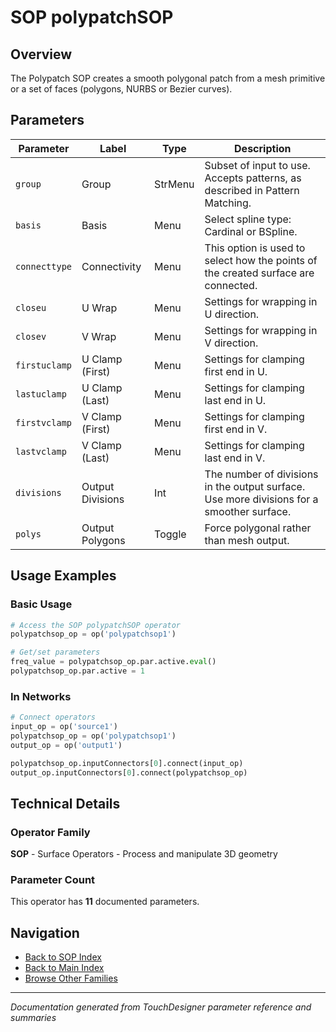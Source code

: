 # SOP polypatchSOP

## Overview

The Polypatch SOP creates a smooth polygonal patch from a mesh primitive or a set of faces (polygons, NURBS or Bezier curves).

## Parameters

| Parameter | Label | Type | Description |
|-----------|-------|------|-------------|
| `group` | Group | StrMenu | Subset of input to use. Accepts patterns, as described in Pattern Matching. |
| `basis` | Basis | Menu | Select spline type: Cardinal or BSpline. |
| `connecttype` | Connectivity | Menu | This option is used to select how the points of the created surface are connected. |
| `closeu` | U Wrap | Menu | Settings for wrapping in U direction. |
| `closev` | V Wrap | Menu | Settings for wrapping in V direction. |
| `firstuclamp` | U Clamp (First) | Menu | Settings for clamping first end in U. |
| `lastuclamp` | U Clamp (Last) | Menu | Settings for clamping last end in U. |
| `firstvclamp` | V Clamp (First) | Menu | Settings for clamping first end in V. |
| `lastvclamp` | V Clamp (Last) | Menu | Settings for clamping last end in V. |
| `divisions` | Output Divisions | Int | The number of divisions in the output surface. Use more divisions for a smoother surface. |
| `polys` | Output Polygons | Toggle | Force polygonal rather than mesh output. |

## Usage Examples

### Basic Usage

```python
# Access the SOP polypatchSOP operator
polypatchsop_op = op('polypatchsop1')

# Get/set parameters
freq_value = polypatchsop_op.par.active.eval()
polypatchsop_op.par.active = 1
```

### In Networks

```python
# Connect operators
input_op = op('source1')
polypatchsop_op = op('polypatchsop1')
output_op = op('output1')

polypatchsop_op.inputConnectors[0].connect(input_op)
output_op.inputConnectors[0].connect(polypatchsop_op)
```

## Technical Details

### Operator Family

**SOP** - Surface Operators - Process and manipulate 3D geometry

### Parameter Count

This operator has **11** documented parameters.

## Navigation

- [Back to SOP Index](../SOP/SOP_INDEX.md)
- [Back to Main Index](../OPERATORS_INDEX.md)
- [Browse Other Families](../OPERATORS_INDEX.md#quick-navigation)

---
*Documentation generated from TouchDesigner parameter reference and summaries*
